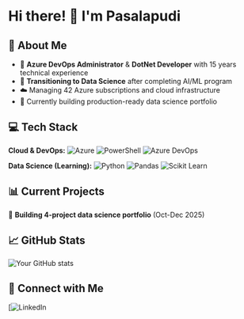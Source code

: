 # Hi there! 👋 I'm Pasalapudi

## 🚀 About Me
- 🔧 **Azure DevOps Administrator** & **DotNet Developer** with 15 years technical experience
- 🎯 **Transitioning to Data Science** after completing AI/ML program
- ☁️ Managing 42 Azure subscriptions and cloud infrastructure
- 🌱 Currently building production-ready data science portfolio

## 💻 Tech Stack
**Cloud & DevOps:**
![Azure](https://img.shields.io/badge/Azure-0078D4?style=flat&logo=microsoft-azure)
![PowerShell](https://img.shields.io/badge/PowerShell-5391FE?style=flat&logo=powershell)
![Azure DevOps](https://img.shields.io/badge/Azure_DevOps-0078D7?style=flat&logo=azure-devops)

**Data Science (Learning):**
![Python](https://img.shields.io/badge/Python-3776AB?style=flat&logo=python)
![Pandas](https://img.shields.io/badge/Pandas-150458?style=flat&logo=pandas)
![Scikit Learn](https://img.shields.io/badge/scikit_learn-F7931E?style=flat&logo=scikit-learn)

## 📊 Current Projects
🔄 **Building 4-project data science portfolio** (Oct-Dec 2025)

## 📈 GitHub Stats
![Your GitHub stats](https://github-readme-stats.vercel.app/api?username=YOUR_USERNAME&show_icons=true&theme=default)

## 🤝 Connect with Me
[![LinkedIn](https://www.linkedin.com/in/rajasekhar-psp/)
